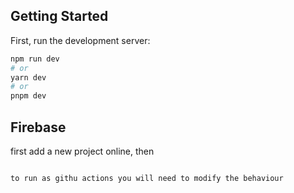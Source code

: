 ## Getting Started

First, run the development server:

```bash
npm run dev
# or
yarn dev
# or
pnpm dev
```

## Firebase

first add a new project online, then

```firebase use --add

to run as githu actions you will need to modify the behaviour
```
